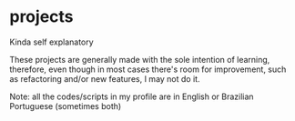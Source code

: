 # projects
Kinda self explanatory

These projects are generally made with the sole intention of learning, therefore, even though in most cases there's room for improvement, such as refactoring and/or new features, I may not do it.

Note: all the codes/scripts in my profile are in English or Brazilian Portuguese (sometimes both)
